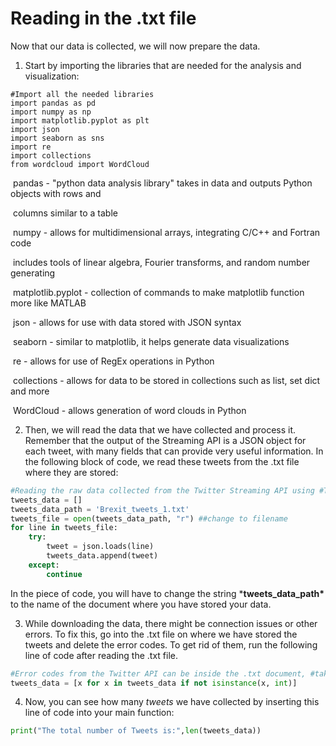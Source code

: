  <!--title={Reading in the .txt file }-->

<!--badges={Web Development:}-->

# Reading in the .txt file 

Now that our data is collected, we will now prepare the data.

1. Start by importing the libraries that are needed for the analysis and visualization:

```
#Import all the needed libraries
import pandas as pd
import numpy as np
import matplotlib.pyplot as plt
import json
import seaborn as sns
import re
import collections
from wordcloud import WordCloud
```

​		pandas - "python data analysis library" takes in data and outputs Python objects with rows and 

​						columns similar to a table

​		numpy - allows for multidimensional arrays, integrating C/C++ and Fortran code

​						includes tools of linear algebra, Fourier transforms, and random number generating

​		matplotlib.pyplot - collection of commands to make matplotlib function more like MATLAB

​		json - allows for use with data stored with JSON syntax

​		seaborn - similar to matplotlib, it helps generate data visualizations

​		re - allows for use of RegEx operations in Python

​		collections - allows for data to be stored in collections such as list, set dict and more

​		WordCloud - allows generation of word clouds in Python

2. Then, we will read the data that we have collected and process it. Remember that the output of the Streaming API is a JSON object for each tweet, with many fields that can provide very useful information. In the following block of code, we read these tweets from the .txt file where they are stored:

```python
#Reading the raw data collected from the Twitter Streaming API using #Tweepy. 
tweets_data = []
tweets_data_path = 'Brexit_tweets_1.txt'
tweets_file = open(tweets_data_path, "r") ##change to filename
for line in tweets_file:
    try:
        tweet = json.loads(line)
        tweets_data.append(tweet)
    except:
        continue
```

In the piece of code, you will have to change the string ***tweets_data_path\*** to the name of the document where you have stored your data. 

3. While downloading the data, there might be connection issues or other errors. To fix this, go into the .txt file on where we have stored the tweets and delete the error codes. To get rid of them, run the following line of code after reading the .txt file.

```python
#Error codes from the Twitter API can be inside the .txt document, #take them off
tweets_data = [x for x in tweets_data if not isinstance(x, int)]
```

4. Now, you can see how many *tweets* we have collected by inserting this line of code into your main function:

```python
print("The total number of Tweets is:",len(tweets_data))
```